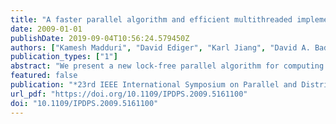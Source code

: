 ```yaml
---
title: "A faster parallel algorithm and efficient multithreaded implementations for evaluating betweenness centrality on massive datasets"
date: 2009-01-01
publishDate: 2019-09-04T10:56:24.579450Z
authors: ["Kamesh Madduri", "David Ediger", "Karl Jiang", "David A. Bader", "Daniel G. Chavarría-Miranda"]
publication_types: ["1"]
abstract: "We present a new lock-free parallel algorithm for computing betweenness centrality of massive complex networks that achieves better spatial locality compared with previous approaches. Betweenness centrality is a key kernel in analyzing the importance of vertices (or edges) in applications ranging from social networks, to power grids, to the influence of jazz musicians, and is also incorporated into the DARPA HPCS SSCA#2, a benchmark extensively used to evaluate the performance of emerging high-performance computing architectures for graph analytics. We design an optimized implementation of betweenness centrality for the massively multithreaded Cray XMT system with the Thread-storm processor. For a small-world network of 268 million vertices and 2.147 billion edges, the 16-processor XMT system achieves a TEPS rate (an algorithmic performance count for the number of edges traversed per second) of 160 million per second, which corresponds to more than a 2times performance improvement over the previous parallel implementation. We demonstrate the applicability of our implementation to analyze massive real-world datasets by computing approximate betweenness centrality for the large IMDb movie-actor network."
featured: false
publication: "*23rd IEEE International Symposium on Parallel and Distributed Processing, IPDPS 2009, Rome, Italy, May 23-29, 2009*"
url_pdf: "https://doi.org/10.1109/IPDPS.2009.5161100"
doi: "10.1109/IPDPS.2009.5161100"
---
```


